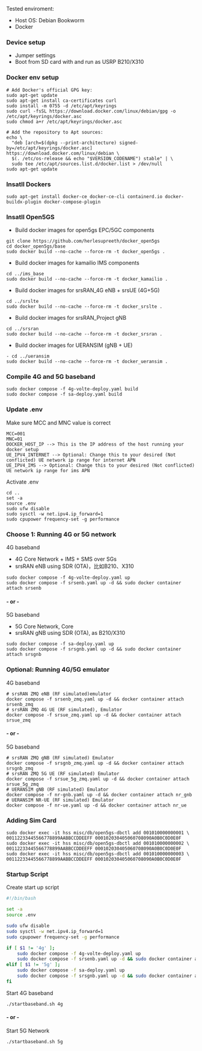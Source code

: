Tested enviroment:
- Host OS: Debian Bookworm
- Docker

### Device setup
- Jumper settings
- Boot from SD card with and run as USRP B210/X310

### Docker env setup

```
# Add Docker's official GPG key:
sudo apt-get update
sudo apt-get install ca-certificates curl
sudo install -m 0755 -d /etc/apt/keyrings
sudo curl -fsSL https://download.docker.com/linux/debian/gpg -o /etc/apt/keyrings/docker.asc
sudo chmod a+r /etc/apt/keyrings/docker.asc

# Add the repository to Apt sources:
echo \
  "deb [arch=$(dpkg --print-architecture) signed-by=/etc/apt/keyrings/docker.asc] https://download.docker.com/linux/debian \
  $(. /etc/os-release && echo "$VERSION_CODENAME") stable" | \
  sudo tee /etc/apt/sources.list.d/docker.list > /dev/null
sudo apt-get update
```

### Insatll Dockers

```
sudo apt-get install docker-ce docker-ce-cli containerd.io docker-buildx-plugin docker-compose-plugin
```

### Insatll Open5GS

- Build docker images for open5gs EPC/5GC components
```
git clone https://github.com/herlesupreeth/docker_open5gs
cd docker_open5gs/base
sudo docker build --no-cache --force-rm -t docker_open5gs .
```
- Build docker images for kamailio IMS components
```
cd ../ims_base
sudo docker build --no-cache --force-rm -t docker_kamailio .
```
- Build docker images for srsRAN_4G eNB + srsUE (4G+5G)
```
cd ../srslte
sudo docker build --no-cache --force-rm -t docker_srslte .
```
- Build docker images for srsRAN_Project gNB
```
cd ../srsran
sudo docker build --no-cache --force-rm -t docker_srsran .
```
- Build docker images for UERANSIM (gNB + UE)
```
- cd ../ueransim
sudo docker build --no-cache --force-rm -t docker_ueransim .
```


### Compile 4G and 5G baseband
```
sudo docker compose -f 4g-volte-deploy.yaml build
sudo docker compose -f sa-deploy.yaml build
```

### Update .env

Make sure MCC and MNC value is correct

```
MCC=001
MNC=01
DOCKER_HOST_IP --> This is the IP address of the host running your docker setup
UE_IPV4_INTERNET --> Optional: Change this to your desired (Not conflicted) UE network ip range for internet APN
UE_IPV4_IMS --> Optional: Change this to your desired (Not conflicted) UE network ip range for ims APN
```

Activate .env
```
cd ..
set -a
source .env
sudo ufw disable
sudo sysctl -w net.ipv4.ip_forward=1
sudo cpupower frequency-set -g performance
```


### Choose 1: Running 4G or 5G network

4G baseband
- 4G Core Network + IMS + SMS over SGs
- srsRAN eNB using SDR (OTA)，比如B210、X310
```
sudo docker compose -f 4g-volte-deploy.yaml up
sudo docker compose -f srsenb.yaml up -d && sudo docker container attach srsenb
```
#### - or -

5G baseband
- 5G Core Network, Core
- srsRAN gNB using SDR (OTA), as B210/X310
```
sudo docker compose -f sa-deploy.yaml up
sudo docker compose -f srsgnb.yaml up -d && sudo docker container attach srsgnb
```

### Optional: Running 4G/5G emulator

4G baseband
``` 
# srsRAN ZMQ eNB (RF simulated)emulator
docker compose -f srsenb_zmq.yaml up -d && docker container attach srsenb_zmq
# srsRAN ZMQ 4G UE (RF simulated), Emulator
docker compose -f srsue_zmq.yaml up -d && docker container attach srsue_zmq
```

#### - or -

5G baseband
```
# srsRAN ZMQ gNB (RF simulated) Emulator
docker compose -f srsgnb_zmq.yaml up -d && docker container attach srsgnb_zmq
# srsRAN ZMQ 5G UE (RF simulated) Emulator
docker compose -f srsue_5g_zmq.yaml up -d && docker container attach srsue_5g_zmq
# UERANSIM gNB (RF simulated) Emulator
docker compose -f nr-gnb.yaml up -d && docker container attach nr_gnb
# UERANSIM NR-UE (RF simulated) Emulator
docker compose -f nr-ue.yaml up -d && docker container attach nr_ue
```

### Adding Sim Card

```
sudo docker exec -it hss misc/db/open5gs-dbctl add 001010000000001 \
00112233445566778899AABBCCDDEEFF 000102030405060708090A0B0C0D0E0F
sudo docker exec -it hss misc/db/open5gs-dbctl add 001010000000002 \
00112233445566778899AABBCCDDEEFF 000102030405060708090A0B0C0D0E0F
sudo docker exec -it hss misc/db/open5gs-dbctl add 001010000000003 \
00112233445566778899AABBCCDDEEFF 000102030405060708090A0B0C0D0E0F
```

### Startup Script
Create start up script
```startbaseband.sh
#!/bin/bash

set -a
source .env

sudo ufw disable
sudo sysctl -w net.ipv4.ip_forward=1
sudo cpupower frequency-set -g performance

if [ $1 != '4g' ];
    sudo docker compose -f 4g-volte-deploy.yaml up
    sudo docker compose -f srsenb.yaml up -d && sudo docker container attach srsenb
elif [ $1 != '5g' ];
    sudo docker compose -f sa-deploy.yaml up
    sudo docker compose -f srsgnb.yaml up -d && sudo docker container attach srsgnb
fi
```

Start 4G baseband
```
./startbaseband.sh 4g
```

#### - or -
Start 5G Network
```
./startbaseband.sh 5g
```

